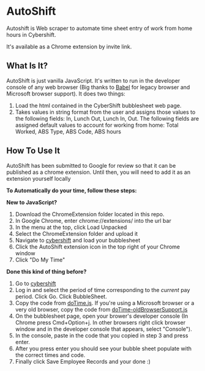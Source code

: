 # AutoShift
Autoshift is Web scraper to automate time sheet entry of work from home hours in Cybershift.

It's available as a Chrome extension by invite link.

## What Is It?
 AutoShift is just vanilla JavaScript. It's written to run in the developer console of any web browser (Big thanks to [Babel](https://babeljs.io/) for legacy browser and Microsoft browser support).
 It does two things:
 1. Load the html contained in the CyberShift bubblesheet web page.
 2. Takes values in string format from the user and assigns those values to the following fields: In, Lunch Out, Lunch In, Out. The following fields are assigned default values to account for working from home: Total Worked, ABS Type, ABS Code, ABS hours

## How To Use It

AutoShift has been submitted to Google for review so that it can be published as a chrome extension. Until then, you will need to add it as an extension yourself locally

**To Automatically do your time,  follow these steps:**

**New to JavaScript?**
1. Download the ChromeExtension folder located in this repo.
2. In Google Chrome, enter chrome://extensions/ into the url bar
3. In the menu at the top, click Load Unpacked
4. Select the ChromeExtension folder and upload it
5. Navigate to [cybershift](https://nycdoe.cybershift.net/) and load your bubblesheet
6. Click the AutoShift extension icon in the top right of your Chrome window
7. Click "Do My Time"

**Done this kind of thing before?**
1. Go to [cybershift](https://nycdoe.cybershift.net/)
2. Log in and select the period of time corresponding to the *current* pay period. Click Go. Click BubbleSheet.
3. Copy the code from [doTime.js](https://github.com/nries1/AutoShift/blob/master/doTime.js). If you're using a Microsoft browser or a very old browser, copy the code from [doTime-oldBrowserSupport.js](https://github.com/nries1/AutoShift/blob/master/doTime-oldBrowserSupport.js)
4. On the bubblesheet page, open your brower's developer console (In Chrome press Cmd+Option+j. In other browsers right click browser window and in the developer console that appears, select "Console").
6. In the console, paste in the code that you copied in step 3 and press enter.
8. After you press enter you should see your bubble sheet populate with the correct times and code.
9. Finally click Save Employee Records and your done :)
